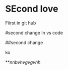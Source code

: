 # SEcond love
Fiirst in git hub


#second change
In vs code

##second change

ko



***nnbvhvgvgvhh*